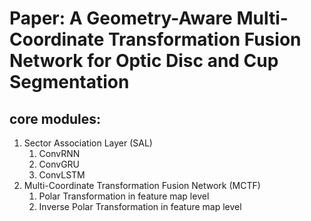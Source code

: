 # Paper: A Geometry-Aware Multi-Coordinate Transformation Fusion Network for Optic Disc and Cup Segmentation

## core modules:
1. Sector Association Layer (SAL)
   1. ConvRNN
   2. ConvGRU
   3. ConvLSTM
2. Multi-Coordinate Transformation Fusion Network (MCTF)
   1. Polar Transformation in feature map level 
   2. Inverse Polar Transformation in feature map level
